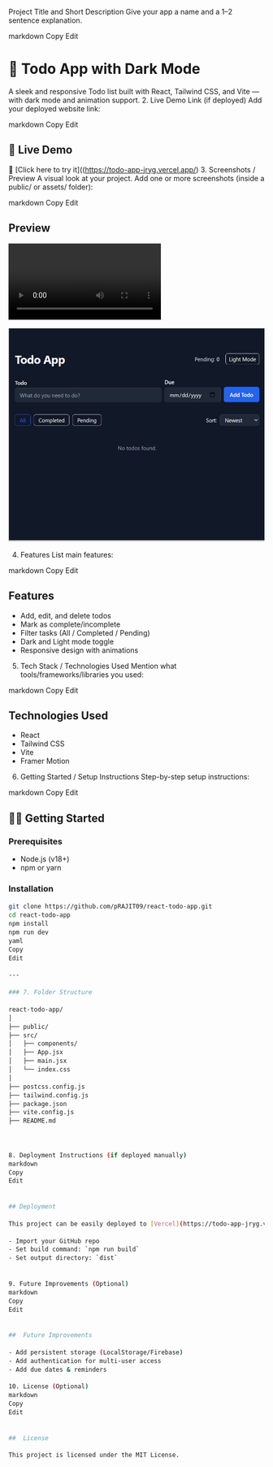  Project Title and Short Description
Give your app a name and a 1–2 sentence explanation.

markdown
Copy
Edit
# 📝 Todo App with Dark Mode
A sleek and responsive Todo list built with React, Tailwind CSS, and Vite — with dark mode and animation support.
2. Live Demo Link (if deployed)
Add your deployed website link:

markdown
Copy
Edit
## 🚀 Live Demo
🔗 [Click here to try it]((https://todo-app-jryg.vercel.app/)
3. Screenshots / Preview
A visual look at your project. Add one or more screenshots (inside a public/ or assets/ folder):

markdown
Copy
Edit
##  Preview
![Todo App Recording](./public/screenshots/video.mp4)

![Todo App Screenshot](./public/screenshots/photo.png)


4. Features
List main features:

markdown
Copy
Edit

##  Features

-  Add, edit, and delete todos
-  Mark as complete/incomplete
-  Filter tasks (All / Completed / Pending)
-  Dark and Light mode toggle
-  Responsive design with animations


5. Tech Stack / Technologies Used
Mention what tools/frameworks/libraries you used:

markdown
Copy
Edit
##  Technologies Used

- React
- Tailwind CSS
- Vite
- Framer Motion


6. Getting Started / Setup Instructions
Step-by-step setup instructions:

markdown
Copy
Edit
## 🧑‍💻 Getting Started

### Prerequisites
- Node.js (v18+)
- npm or yarn

### Installation

```bash
git clone https://github.com/pRAJIT09/react-todo-app.git
cd react-todo-app
npm install
npm run dev
yaml
Copy
Edit

---

### 7. Folder Structure

react-todo-app/
│
├── public/
├── src/
│   ├── components/   
│   ├── App.jsx
│   ├── main.jsx
│   └── index.css
│
├── postcss.config.js
├── tailwind.config.js
├── package.json
├── vite.config.js
├── README.md             



8. Deployment Instructions (if deployed manually)
markdown
Copy
Edit


## Deployment

This project can be easily deployed to [Vercel](https://todo-app-jryg.vercel.app/):

- Import your GitHub repo
- Set build command: `npm run build`
- Set output directory: `dist`


9. Future Improvements (Optional)
markdown
Copy
Edit


##  Future Improvements

- Add persistent storage (LocalStorage/Firebase)
- Add authentication for multi-user access
- Add due dates & reminders

10. License (Optional)
markdown
Copy
Edit


##  License

This project is licensed under the MIT License.
